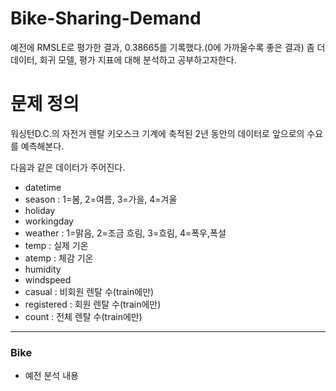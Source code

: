 # Bike-Sharing-Demand

예전에 RMSLE로 평가한 결과, 0.38665를 기록했다.(0에 가까울수록 좋은 결과)
좀 더 데이터, 회귀 모델, 평가 지표에 대해 분석하고 공부하고자한다.

# 문제 정의

워싱턴D.C.의 자전거 렌탈 키오스크 기계에 축적된 2년 동안의 데이터로 앞으로의 수요를 예측해본다.

다음과 같은 데이터가 주어진다.

- datetime 
- season : 1=봄, 2=여름, 3=가을, 4=겨울
- holiday
- workingday
- weather : 1=맑음, 2=조금 흐림, 3=흐림, 4=폭우,폭설
- temp : 실제 기온
- atemp : 체감 기온
- humidity
- windspeed
- casual : 비회원 렌탈 수(train에만)
- registered : 회원 렌탈 수(train에만)
- count : 전체 렌탈 수(train에만)

----------------------------
### Bike
- 예전 분석 내용
